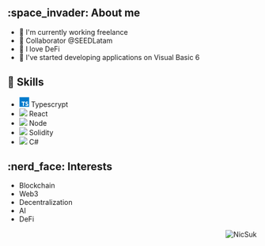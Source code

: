 <h2>:space_invader: About me</h2>

- :briefcase: I'm currently working freelance
- :briefcase: Collaborator @SEEDLatam
- :money_with_wings: I love DeFi
- :older_man: I've started developing applications on Visual Basic 6

<h2>🧰 Skills</h2>

- <img src="https://raw.githubusercontent.com/devicons/devicon/2ae2a900d2f041da66e950e4d48052658d850630/icons/typescript/typescript-original.svg" height="20" /> Typescrypt
- <img src="https://cdn.jsdelivr.net/gh/devicons/devicon/icons/react/react-original.svg" height="20" /> React
- <img src="https://cdn.jsdelivr.net/gh/devicons/devicon/icons/nodejs/nodejs-original.svg" height="20" /> Node
- <img src="https://cdn.jsdelivr.net/gh/devicons/devicon/icons/solidity/solidity-original.svg" height="20" /> Solidity
- <img src="https://cdn.jsdelivr.net/gh/devicons/devicon/icons/csharp/csharp-original.svg" height="20" /> C#

<h2>:nerd_face: Interests</h2>

- Blockchain
- Web3
- Decentralization
- AI
- DeFi

<p align="right"> <img src="https://komarev.com/ghpvc/?username=NicSuk&label=Profile%20views&color=ce9927&style=flat" alt="NicSuk" /> </p>
